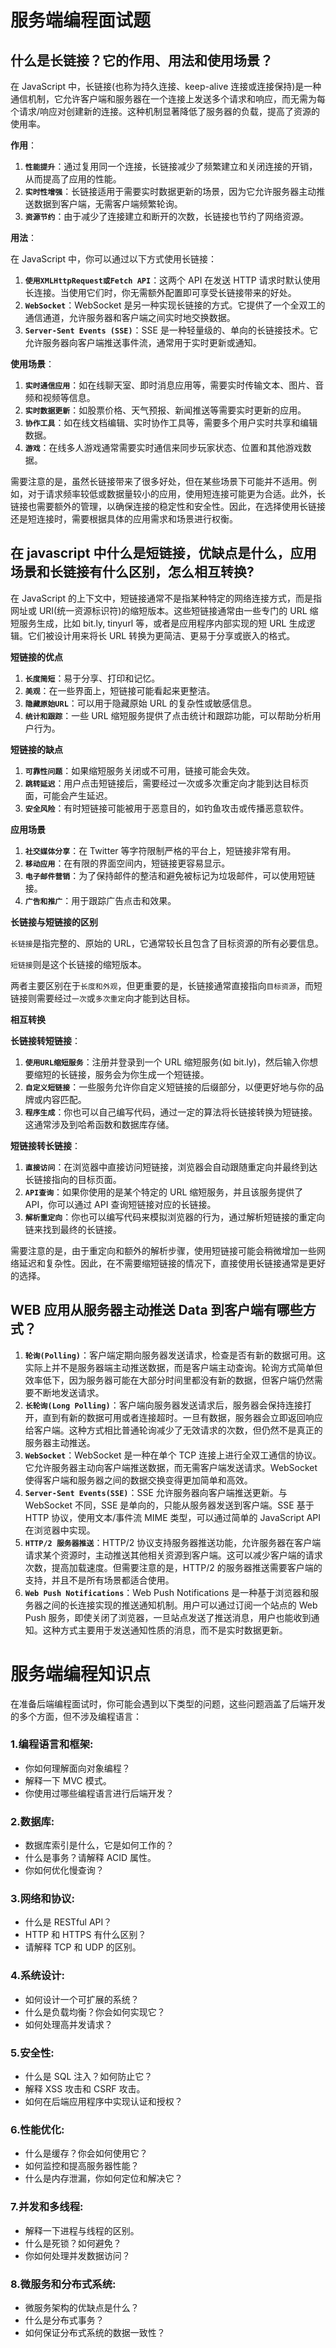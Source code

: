 # 服务端编程面试题

## 什么是长链接？它的作用、用法和使用场景？

在 JavaScript 中，长链接(也称为持久连接、keep-alive 连接或连接保持)是一种通信机制，它允许客户端和服务器在一个连接上发送多个请求和响应，而无需为每个请求/响应对创建新的连接。这种机制显著降低了服务器的负载，提高了资源的使用率。

**作用**：

1. **`性能提升`**：通过复用同一个连接，长链接减少了频繁建立和关闭连接的开销，从而提高了应用的性能。
2. **`实时性增强`**：长链接适用于需要实时数据更新的场景，因为它允许服务器主动推送数据到客户端，无需客户端频繁轮询。
3. **`资源节约`**：由于减少了连接建立和断开的次数，长链接也节约了网络资源。

**用法**：

在 JavaScript 中，你可以通过以下方式使用长链接：

1. **`使用XMLHttpRequest或Fetch API`**：这两个 API 在发送 HTTP 请求时默认使用长连接。当使用它们时，你无需额外配置即可享受长链接带来的好处。
2. **`WebSocket`**：WebSocket 是另一种实现长链接的方式。它提供了一个全双工的通信通道，允许服务器和客户端之间实时地交换数据。
3. **`Server-Sent Events (SSE)`**：SSE 是一种轻量级的、单向的长链接技术。它允许服务器向客户端推送事件流，通常用于实时更新或通知。

**使用场景**：

1. **`实时通信应用`**：如在线聊天室、即时消息应用等，需要实时传输文本、图片、音频和视频等信息。
2. **`实时数据更新`**：如股票价格、天气预报、新闻推送等需要实时更新的应用。
3. **`协作工具`**：如在线文档编辑、实时协作工具等，需要多个用户实时共享和编辑数据。
4. **`游戏`**：在线多人游戏通常需要实时通信来同步玩家状态、位置和其他游戏数据。

需要注意的是，虽然长链接带来了很多好处，但在某些场景下可能并不适用。例如，对于请求频率较低或数据量较小的应用，使用短连接可能更为合适。此外，长链接也需要额外的管理，以确保连接的稳定性和安全性。因此，在选择使用长链接还是短连接时，需要根据具体的应用需求和场景进行权衡。

## 在 javascript 中什么是短链接，优缺点是什么，应用场景和长链接有什么区别，怎么相互转换?

在 JavaScript 的上下文中，短链接通常不是指某种特定的网络连接方式，而是指网址或 URI(统一资源标识符)的缩短版本。这些短链接通常由一些专门的 URL 缩短服务生成，比如 bit.ly, tinyurl 等，或者是应用程序内部实现的短 URL 生成逻辑。它们被设计用来将长 URL 转换为更简洁、更易于分享或嵌入的格式。

**短链接的优点**

1. **`长度简短`**：易于分享、打印和记忆。
2. **`美观`**：在一些界面上，短链接可能看起来更整洁。
3. **`隐藏原始URL`**：可以用于隐藏原始 URL 的复杂性或敏感信息。
4. **`统计和跟踪`**：一些 URL 缩短服务提供了点击统计和跟踪功能，可以帮助分析用户行为。

**短链接的缺点**

1. **`可靠性问题`**：如果缩短服务关闭或不可用，链接可能会失效。
2. **`跳转延迟`**：用户点击短链接后，需要经过一次或多次重定向才能到达目标页面，可能会产生延迟。
3. **`安全风险`**：有时短链接可能被用于恶意目的，如钓鱼攻击或传播恶意软件。

**应用场景**

1. **`社交媒体分享`**：在 Twitter 等字符限制严格的平台上，短链接非常有用。
2. **`移动应用`**：在有限的界面空间内，短链接更容易显示。
3. **`电子邮件营销`**：为了保持邮件的整洁和避免被标记为垃圾邮件，可以使用短链接。
4. **`广告和推广`**：用于跟踪广告点击和效果。

**长链接与短链接的区别**

`长链接`是指完整的、原始的 URL，它通常较长且包含了目标资源的所有必要信息。

`短链接`则是这个长链接的缩短版本。

两者主要区别在于`长度和外观`，但更重要的是，长链接通常直接指向`目标资源`，而短链接则需要经过`一次`或`多次重定`向才能到达目标。

**相互转换**

**长链接转短链接**：

1. **`使用URL缩短服务`**：注册并登录到一个 URL 缩短服务(如 bit.ly)，然后输入你想要缩短的长链接，服务会为你生成一个短链接。
2. **`自定义短链接`**：一些服务允许你自定义短链接的后缀部分，以便更好地与你的品牌或内容匹配。
3. **`程序生成`**：你也可以自己编写代码，通过一定的算法将长链接转换为短链接。这通常涉及到哈希函数和数据库存储。

**短链接转长链接**：

1. **`直接访问`**：在浏览器中直接访问短链接，浏览器会自动跟随重定向并最终到达长链接指向的目标页面。
2. **`API查询`**：如果你使用的是某个特定的 URL 缩短服务，并且该服务提供了 API，你可以通过 API 查询短链接对应的长链接。
3. **`解析重定向`**：你也可以编写代码来模拟浏览器的行为，通过解析短链接的重定向链来找到最终的长链接。

需要注意的是，由于重定向和额外的解析步骤，使用短链接可能会稍微增加一些网络延迟和复杂性。因此，在不需要缩短链接的情况下，直接使用长链接通常是更好的选择。



## WEB 应用从服务器主动推送 Data 到客户端有哪些方式？

1. **`轮询(Polling)`**：客户端定期向服务器发送请求，检查是否有新的数据可用。这实际上并不是服务器端主动推送数据，而是客户端主动查询。轮询方式简单但效率低下，因为服务器可能在大部分时间里都没有新的数据，但客户端仍然需要不断地发送请求。
2. **`长轮询(Long Polling)`**：客户端向服务器发送请求后，服务器会保持连接打开，直到有新的数据可用或者连接超时。一旦有数据，服务器会立即返回响应给客户端。这种方式相比普通轮询减少了无效请求的次数，但仍然不是真正的服务器主动推送。
3. **`WebSocket`**：WebSocket 是一种在单个 TCP 连接上进行全双工通信的协议。它允许服务器主动向客户端推送数据，而无需客户端发送请求。WebSocket 使得客户端和服务器之间的数据交换变得更加简单和高效。
4. **`Server-Sent Events(SSE)`**：SSE 允许服务器向客户端推送更新。与 WebSocket 不同，SSE 是单向的，只能从服务器发送到客户端。SSE 基于 HTTP 协议，使用文本/事件流 MIME 类型，可以通过简单的 JavaScript API 在浏览器中实现。
5. **`HTTP/2 服务器推送`**：HTTP/2 协议支持服务器推送功能，允许服务器在客户端请求某个资源时，主动推送其他相关资源到客户端。这可以减少客户端的请求次数，提高加载速度。但需要注意的是，HTTP/2 的服务器推送需要客户端的支持，并且不是所有场景都适合使用。
6. **`Web Push Notifications`**：Web Push Notifications 是一种基于浏览器和服务器之间的长连接实现的推送通知机制。用户可以通过订阅一个站点的 Web Push 服务，即使关闭了浏览器，一旦站点发送了推送消息，用户也能收到通知。这种方式主要用于发送通知性质的消息，而不是实时数据更新。



# 服务端编程知识点

在准备后端编程面试时，你可能会遇到以下类型的问题，这些问题涵盖了后端开发的多个方面，但不涉及编程语言：

### 1.编程语言和框架:

- 你如何理解面向对象编程？
- 解释一下 MVC 模式。
- 你使用过哪些编程语言进行后端开发？

### 2.数据库:

- 数据库索引是什么，它是如何工作的？
- 什么是事务？请解释 ACID 属性。
- 你如何优化慢查询？

### 3.网络和协议:

- 什么是 RESTful API？
- HTTP 和 HTTPS 有什么区别？
- 请解释 TCP 和 UDP 的区别。

### 4.系统设计:

- 如何设计一个可扩展的系统？
- 什么是负载均衡？你会如何实现它？
- 如何处理高并发请求？

### 5.安全性:

- 什么是 SQL 注入？如何防止它？
- 解释 XSS 攻击和 CSRF 攻击。
- 如何在后端应用程序中实现认证和授权？

### 6.性能优化:

- 什么是缓存？你会如何使用它？
- 如何监控和提高服务器性能？
- 什么是内存泄漏，你如何定位和解决它？

### 7.并发和多线程:

- 解释一下进程与线程的区别。
- 什么是死锁？如何避免？
- 你如何处理并发数据访问？

### 8.微服务和分布式系统:

- 微服务架构的优缺点是什么？
- 什么是分布式事务？
- 如何保证分布式系统的数据一致性？

